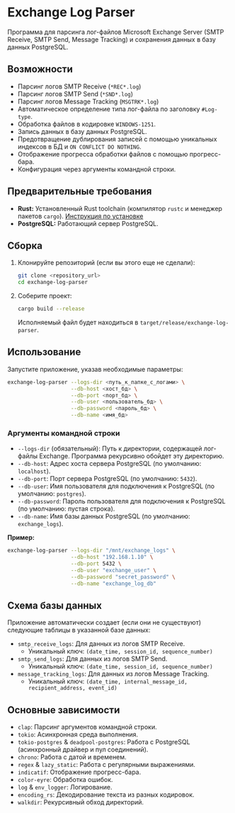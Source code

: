 # Exchange Log Parser

Программа для парсинга лог-файлов Microsoft Exchange Server (SMTP Receive, SMTP Send, Message Tracking) и сохранения данных в базу данных PostgreSQL.

## Возможности

*   Парсинг логов SMTP Receive (`*REC*.log`)
*   Парсинг логов SMTP Send (`*SND*.log`)
*   Парсинг логов Message Tracking (`MSGTRK*.log`)
*   Автоматическое определение типа лог-файла по заголовку `#Log-type`.
*   Обработка файлов в кодировке `WINDOWS-1251`.
*   Запись данных в базу данных PostgreSQL.
*   Предотвращение дублирования записей с помощью уникальных индексов в БД и `ON CONFLICT DO NOTHING`.
*   Отображение прогресса обработки файлов с помощью прогресс-бара.
*   Конфигурация через аргументы командной строки.

## Предварительные требования

*   **Rust:** Установленный Rust toolchain (компилятор `rustc` и менеджер пакетов `cargo`). [Инструкция по установке](https://www.rust-lang.org/tools/install)
*   **PostgreSQL:** Работающий сервер PostgreSQL.

## Сборка

1.  Клонируйте репозиторий (если вы этого еще не сделали):
    ```bash
    git clone <repository_url>
    cd exchange-log-parser
    ```
2.  Соберите проект:
    ```bash
    cargo build --release
    ```
    Исполняемый файл будет находиться в `target/release/exchange-log-parser`.

## Использование

Запустите приложение, указав необходимые параметры:

```bash
exchange-log-parser --logs-dir <путь_к_папке_с_логами> \
                    --db-host <хост_бд> \
                    --db-port <порт_бд> \
                    --db-user <пользователь_бд> \
                    --db-password <пароль_бд> \
                    --db-name <имя_бд>
```

### Аргументы командной строки

*   `--logs-dir` (обязательный): Путь к директории, содержащей лог-файлы Exchange. Программа рекурсивно обойдет эту директорию.
*   `--db-host`: Адрес хоста сервера PostgreSQL (по умолчанию: `localhost`).
*   `--db-port`: Порт сервера PostgreSQL (по умолчанию: `5432`).
*   `--db-user`: Имя пользователя для подключения к PostgreSQL (по умолчанию: `postgres`).
*   `--db-password`: Пароль пользователя для подключения к PostgreSQL (по умолчанию: пустая строка).
*   `--db-name`: Имя базы данных PostgreSQL (по умолчанию: `exchange_logs`).

**Пример:**

```bash
exchange-log-parser --logs-dir "/mnt/exchange_logs" \
                    --db-host "192.168.1.10" \
                    --db-port 5432 \
                    --db-user "exchange_user" \
                    --db-password "secret_password" \
                    --db-name "exchange_log_db"
```

## Схема базы данных

Приложение автоматически создает (если они не существуют) следующие таблицы в указанной базе данных:

*   `smtp_receive_logs`: Для данных из логов SMTP Receive.
    *   Уникальный ключ: `(date_time, session_id, sequence_number)`
*   `smtp_send_logs`: Для данных из логов SMTP Send.
    *   Уникальный ключ: `(date_time, session_id, sequence_number)`
*   `message_tracking_logs`: Для данных из логов Message Tracking.
    *   Уникальный ключ: `(date_time, internal_message_id, recipient_address, event_id)`

## Основные зависимости

*   `clap`: Парсинг аргументов командной строки.
*   `tokio`: Асинхронная среда выполнения.
*   `tokio-postgres` & `deadpool-postgres`: Работа с PostgreSQL (асинхронный драйвер и пул соединений).
*   `chrono`: Работа с датой и временем.
*   `regex` & `lazy_static`: Работа с регулярными выражениями.
*   `indicatif`: Отображение прогресс-бара.
*   `color-eyre`: Обработка ошибок.
*   `log` & `env_logger`: Логирование.
*   `encoding_rs`: Декодирование текста из разных кодировок.
*   `walkdir`: Рекурсивный обход директорий.